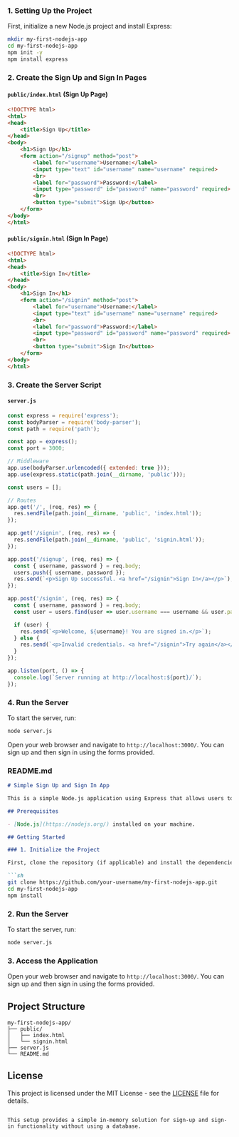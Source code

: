 ### 1. Setting Up the Project

First, initialize a new Node.js project and install Express:

```sh
mkdir my-first-nodejs-app
cd my-first-nodejs-app
npm init -y
npm install express
```

### 2. Create the Sign Up and Sign In Pages

#### `public/index.html` (Sign Up Page)

```html
<!DOCTYPE html>
<html>
<head>
    <title>Sign Up</title>
</head>
<body>
    <h1>Sign Up</h1>
    <form action="/signup" method="post">
        <label for="username">Username:</label>
        <input type="text" id="username" name="username" required>
        <br>
        <label for="password">Password:</label>
        <input type="password" id="password" name="password" required>
        <br>
        <button type="submit">Sign Up</button>
    </form>
</body>
</html>
```

#### `public/signin.html` (Sign In Page)

```html
<!DOCTYPE html>
<html>
<head>
    <title>Sign In</title>
</head>
<body>
    <h1>Sign In</h1>
    <form action="/signin" method="post">
        <label for="username">Username:</label>
        <input type="text" id="username" name="username" required>
        <br>
        <label for="password">Password:</label>
        <input type="password" id="password" name="password" required>
        <br>
        <button type="submit">Sign In</button>
    </form>
</body>
</html>
```

### 3. Create the Server Script

#### `server.js`

```js
const express = require('express');
const bodyParser = require('body-parser');
const path = require('path');

const app = express();
const port = 3000;

// Middleware
app.use(bodyParser.urlencoded({ extended: true }));
app.use(express.static(path.join(__dirname, 'public')));

const users = [];

// Routes
app.get('/', (req, res) => {
  res.sendFile(path.join(__dirname, 'public', 'index.html'));
});

app.get('/signin', (req, res) => {
  res.sendFile(path.join(__dirname, 'public', 'signin.html'));
});

app.post('/signup', (req, res) => {
  const { username, password } = req.body;
  users.push({ username, password });
  res.send(`<p>Sign Up successful. <a href="/signin">Sign In</a></p>`);
});

app.post('/signin', (req, res) => {
  const { username, password } = req.body;
  const user = users.find(user => user.username === username && user.password === password);

  if (user) {
    res.send(`<p>Welcome, ${username}! You are signed in.</p>`);
  } else {
    res.send(`<p>Invalid credentials. <a href="/signin">Try again</a></p>`);
  }
});

app.listen(port, () => {
  console.log(`Server running at http://localhost:${port}/`);
});
```

### 4. Run the Server

To start the server, run:

```sh
node server.js
```

Open your web browser and navigate to `http://localhost:3000/`. You can sign up and then sign in using the forms provided.

### README.md

```markdown
# Simple Sign Up and Sign In App

This is a simple Node.js application using Express that allows users to sign up and sign in. Entries are stored in memory on the server-side (no database).

## Prerequisites

- [Node.js](https://nodejs.org/) installed on your machine.

## Getting Started

### 1. Initialize the Project

First, clone the repository (if applicable) and install the dependencies:

```sh
git clone https://github.com/your-username/my-first-nodejs-app.git
cd my-first-nodejs-app
npm install
```

### 2. Run the Server

To start the server, run:

```sh
node server.js
```

### 3. Access the Application

Open your web browser and navigate to `http://localhost:3000/`. You can sign up and then sign in using the forms provided.

## Project Structure

```
my-first-nodejs-app/
├── public/
│   ├── index.html
│   └── signin.html
├── server.js
└── README.md
```

## License

This project is licensed under the MIT License - see the [LICENSE](LICENSE) file for details.
```

This setup provides a simple in-memory solution for sign-up and sign-in functionality without using a database.